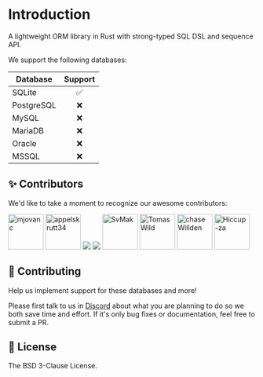 # Introduction

A lightweight ORM library in Rust with strong-typed SQL DSL and sequence API.

We support the following databases:

| Database   | Support   |
| ---------- | :-------: |
| SQLite     | ✅        |
| PostgreSQL | ❌        |
| MySQL      | ❌        |
| MariaDB    | ❌        |
| Oracle     | ❌        |
| MSSQL      | ❌        |

## ✨ Contributors

We'd like to take a moment to recognize our awesome contributors:

[<img src="https://github.com/mjovanc.png?size=72" alt="mjovanc" width="72">](https://github.com/mjovanc)
[<img src="https://github.com/appelskrutt34.png?size=72" alt="appelskrutt34" width="72">](https://github.com/appelskrutt34)
[<img src="https://avatars.githubusercontent.com/u/23294573?v=4&size=72">](https://github.com/ahsentekd)
[<img src="https://avatars.githubusercontent.com/u/167654108?v=4&size=72">](https://github.com/chinmer)
[<img src="https://github.com/SvMak.png?size=72" alt="SvMak" width="72">](https://github.com/SvMak) 
[<img src="https://github.com/TomasWild.png?size=72" alt="TomasWild" width="72">](https://github.com/TomasWild) 
[<img src="https://github.com/chaseWillden.png?size=72" alt="chaseWillden" width="72">](https://github.com/chaseWillden) 
[<img src="https://github.com/Hiccup-za.png?size=72" alt="Hiccup-za" width="72">](https://github.com/Hiccup-za)

## 🤝 Contributing

Help us implement support for these databases and more!

Please first talk to us in [Discord](https://discord.gg/AbK57nAGv8) about what you are planning to do so we both save time and effort. If it's only bug fixes or documentation, feel free to submit a PR.

## 📄 License

The BSD 3-Clause License.